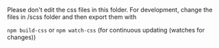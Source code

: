 Please don't edit the css files in this folder.
For development, change the files in /scss folder and then export them with

`npm build-css`
or
`npm watch-css` (for continuous updating (watches for changes))
